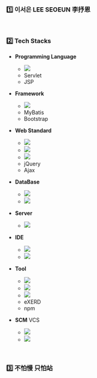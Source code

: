 ### 1️⃣ 이서은 LEE SEOEUN 李抒恩

<br>

### 2️⃣ Tech Stacks
- **Programming Language**
    - <img src="https://img.shields.io/badge/Java-007396?style=flat-square&logo=Java&logoColor=white"/>
    - Servlet
    - JSP

- **Framework**
    - <img src="https://img.shields.io/badge/Spring-6DB33F?style=flat-square&logo=Spring&logoColor=white"/>
    - MyBatis
    - Bootstrap

- **Web Standard**
    - <img src="https://img.shields.io/badge/HTML-E34F26?style=flat-square&logo=HTML5&logoColor=white"/>
    - <img src="https://img.shields.io/badge/CSS-1572B6?style=flat-square&logo=CSS3&logoColor=white"/>
    - <img src="https://img.shields.io/badge/JavaScript-F7DF1E?style=flat-square&logo=JavaScript&logoColor=black"/>
    - jQuery
    - Ajax

- **DataBase** 
    - <img src="https://img.shields.io/badge/MariaDB-003545?style=flat-square&logo=MariaDB&logoColor=white"/>
    - <img src="https://img.shields.io/badge/Microsoft SQL Server-CC2927?style=flat-square&logo=Microsoft SQL Server&logoColor=white"/>

- **Server**
    - <img src="https://img.shields.io/badge/Apache Tomcat-F8DC75?style=flat-square&logo=Apache Tomcat&logoColor=black"/>

- **IDE**
    - <img src="https://img.shields.io/badge/Eclipse IDE-2C2255?style=flat-square&logo=Eclipse IDE&logoColor=white"/>
    - <img src="https://img.shields.io/badge/Visual Studio-5C2D91?style=flat-square&logo=Visual Studio&logoColor=white"/>

- **Tool**
    - <img src="https://img.shields.io/badge/GitHub-181717?style=flat-square&logo=GitHub&logoColor=white"/>
    - <img src="https://img.shields.io/badge/Visual Studio Code-007ACC?style=flat-square&logo=Visual Studio Code&logoColor=white"/>
    - <img src="https://img.shields.io/badge/Gradle-02303A?style=flat-square&logo=Gradle&logoColor=white"/>
    - eXERD
    - npm

- **SCM** VCS
    - <img src="https://img.shields.io/badge/Git-F05032?style=flat-square&logo=Git&logoColor=white"/>
    - <img src="https://img.shields.io/badge/SubVersion-809CC9?style=flat-square&logo=SubVersion&logoColor=white"/>

<br>

### 3️⃣ 不怕慢 只怕站

<!--
### Hi there 👋
-->

<!--
**leeseoeun/leeseoeun** is a ✨ _special_ ✨ repository because its `README.md` (this file) appears on your GitHub profile.

Here are some ideas to get you started:

- 🔭 I’m currently working on ...
- 🌱 I’m currently learning ...
- 👯 I’m looking to collaborate on ...
- 🤔 I’m looking for help with ...
- 💬 Ask me about ...
- 📫 How to reach me: ...
- 😄 Pronouns: ...
- ⚡ Fun fact: ...
-->
